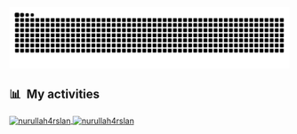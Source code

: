 <div>
  <img src="https://github.com/nurullah4rslan/nurullah4rslan/blob/main/snake.svg" alt="snake"></center>
</div>

<div>

## 📊 &nbsp;My activities

  <a href="https://github.com/nurullah4rslan">
    <img width=450 height=170 align="center" alt="nurullah4rslan" src="https://github-readme-stats.vercel.app/api?username=nurullah4rslan&show_icons=true&bg_color=0D1117&hide_border=true&count_private=true&stroke-opacity=0" />
  </a>
  <a href="https://github.com/nurullah4rslan">
    <img align="center" alt="nurullah4rslan" src="https://github-readme-stats.vercel.app/api/top-langs/?username=nurullah4rslan&layout=compact&bg_color=0D1117&hide_border=true&count_private=true&stroke-opacity=0" />
  </a>
</div>
